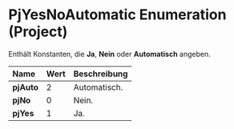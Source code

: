 
# PjYesNoAutomatic Enumeration (Project)

Enthält Konstanten, die  **Ja**, **Nein** oder **Automatisch** angeben.



|**Name**|**Wert**|**Beschreibung**|
|:-----|:-----|:-----|
|**pjAuto**|2|Automatisch.|
|**pjNo**|0|Nein.|
|**pjYes**|1|Ja.|
